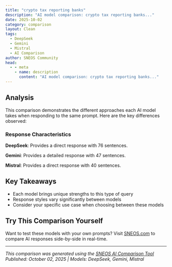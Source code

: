 ```yaml
---
title: "crypto tax reporting banks"
description: "AI model comparison: crypto tax reporting banks..."
date: 2025-10-02
category: comparison
layout: Clean
tags:
  - DeepSeek
  - Gemini
  - Mistral
  - AI Comparison
author: SNEOS Community
head:
  - - meta
    - name: description
      content: "AI model comparison: crypto tax reporting banks..."
---
```


<ChatComparison
  title="crypto tax reporting banks"
  prompt="crypto tax reporting banks"
  :responses='{
    "DeepSeek": "Of course. This is a very common point of confusion for people new to crypto taxes.\n\nLet\u0027s clarify the roles:\n\n**Banks** and **Crypto Exchanges** are two different types of financial institutions. Your bank does **not** automatically receive your crypto transaction details for tax reporting.\n\nHere\u2019s a breakdown of how it works, what is reported, and what your responsibilities are.\n\n---\n\n### 1. The Key Difference: Banks vs. Crypto Exchanges\n\n*   **Banks (e.g., Chase, Bank of America):**\n    *   **Role:** They deal with traditional fiat currency (USD, EUR, etc.).\n    *   **Tax Reporting:** They report certain activities to the IRS and to you on forms like:\n        *   **Form 1099-INT:** For interest earned on savings accounts.\n        *   **Form 1099-DIV:** For dividends from investments.\n        *   **Form 1099-B:** For stock sales (provided by your broker, not the bank itself).\n    *   **They do NOT** report your crypto purchases, sales, or trades.\n\n*   **Crypto Exchanges (e.g., Coinbase, Kraken, Binance.US):**\n    *   **Role:** They facilitate the buying, selling, and trading of cryptocurrencies.\n    *   **Tax Reporting:** The IRS now requires major exchanges to report certain activities, similar to how stock brokers do.\n        *   **Form 1099-MISC:** Was used in the past for certain earnings, but this is now rare for crypto.\n        *   **Form 1099-K:** Reports total payment volume from goods/services or certain types of transactions. The reporting threshold has been changing, causing confusion.\n        *   **The New Standard: Form 1099-B (Proceeds from Broker and Barter Exchange Transactions) and a new **Form 1099-DA** (Digital Asset)**. Starting with the 2025 tax year (filed in 2026), exchanges will be required to use this new form to report gross proceeds from digital asset sales and dispositions.\n\n---\n\n### 2. How the IRS Knows About Your Crypto Activity\n\nThe IRS finds out about your crypto in several ways:\n\n1.  **Direct Reporting from Exchanges:** As mentioned above, regulated US exchanges (like Coinbase, Gemini, Kraken) are legally required to report your transaction history to the IRS if you meet certain thresholds, especially for sales. They also send you a copy of the form (e.g., 1099-B).\n2.  **IRS John Doe Summonses:** The IRS has a history of issuing summonses to major exchanges to obtain user records for accounts with significant trading volume. They did this to Coinbase in 2016 and more recently to Kraken and Circle.\n3.  **The Question on Form 1040:** Since 2020, the front page of the U.S. individual tax return (Form 1040) has included the following question: *\u0022At any time during 2023, did you: (a) receive (as a reward, award, or payment for property or services); or (b) sell, exchange, or otherwise dispose of a digital asset (or a financial interest in a digital asset)?\u0022*\n    *   You are legally required to answer this question **Yes** or **No**. Lying on this form is perjury.\n\n---\n\n### 3. Your Tax Reporting Responsibility (This is the Critical Part)\n\n**Even if you don\u0027t receive a tax form from an exchange, you are still legally responsible for reporting all taxable crypto events.**\n\nThe form you receive (like a 1099-B from an exchange) only tells the IRS about the *proceeds* from your sales. It does **not** calculate your gain or loss.\n\n*   **You** are responsible for calculating your **cost basis** (what you originally paid for the crypto) and your **capital gain or loss**.\n*   This calculation must be reported on two forms:\n    1.  **Form 8949 (Sales and Other Dispositions of Capital Assets):** This is where you list every single taxable transaction (sale, trade, spend) with its date acquired, date sold, proceeds, cost basis, and gain/loss.\n    2.  **Schedule D (Capital Gains and Losses):** This is the summary form that totals the numbers from your Form 8949.\n\n**Example:** You buy 1 ETH for $2,000 and later sell it for $3,000 on an exchange. The exchange will report the $3,000 *proceeds* to the IRS on a 1099-B. You must report the *sale* and calculate the $1,000 *capital gain* on your Form 8949 and Schedule D.\n\n---\n\n### 4. The Bank\u0027s Role in Your Crypto Transactions\n\nYour bank\u0027s only involvement is as the on/off ramp for fiat currency. They will see:\n\n*   **Outgoing Wire/ACH Transfers:** When you send money *to* an exchange like Coinbase.\n*   **Incoming Deposits:** When you withdraw money *from* an exchange to your bank account.\n\nThe bank will report large cash deposits (over $10,000) on a **Currency Transaction Report (CTR)** to combat money laundering, but they have no way of knowing if that money came from crypto profits, a car sale, or a personal loan. They do not report it as \u0022crypto income.\u0022\n\n### Summary and Action Plan\n\n1.  **Your Bank is Not Your Crypto Tax Reporter.** They don\u0027t see your trades and don\u0027t report them to the IRS.\n2.  **Your Crypto Exchange is Your Starting Point.** Download a complete transaction history (CSV file) from every exchange and wallet you use.\n3.  **Use Crypto Tax Software.** Manually calculating gains/losses is nearly impossible. Use services like:\n    *   **Koinly**\n    *   **CoinTracker**\n    *   **TokenTax**\n    *   **CryptoTrader.Tax**\n    These platforms import your transaction history and automatically calculate your gains, losses, and income, then generate the necessary IRS forms (8949, etc.).\n4.  **Report Accurately on Your Tax Return.** Use the reports from the tax software to fill out your Form 8949 and Schedule D, and remember to answer \u0022Yes\u0022 to the digital asset question on Form 1040.\n\n**Disclaimer:** I am an AI assistant and not a tax professional. This information is for educational purposes only. You should consult with a qualified tax advisor or CPA experienced in cryptocurrency for advice tailored to your specific situation.",
    "Gemini": "Okay, let\u0027s break down how banks are involved in crypto tax reporting and what you need to know.\n\n**The Role of Banks in Crypto Tax Reporting**\n\nBanks don\u0027t directly report your crypto transactions to the IRS (in most cases, *yet*). However, they play a crucial role because they are the primary on-ramp and off-ramp between the traditional financial system and the crypto world.  Here\u0027s how:\n\n*   **Transaction Data:** Banks track your deposits and withdrawals. If you\u0027re buying crypto with funds from your bank account or selling crypto and depositing the proceeds into your bank account, the bank has a record of those transactions. While they don\u0027t know *what* you did with the money afterward (e.g., bought Bitcoin, Ethereum, etc.), they know the money moved.\n\n*   **Potential Scrutiny:** Large or unusual transfers to or from crypto exchanges can trigger scrutiny from the bank. Banks are required to comply with Know Your Customer (KYC) and Anti-Money Laundering (AML) regulations.  Suspicious activity reports (SARs) might be filed if a bank suspects illegal activity.  A large, sudden influx of cash from a crypto exchange might raise a flag.\n\n*   **Information Requests:** The IRS can (and does) request information from banks about their customers\u0027 accounts. If the IRS is investigating your crypto activity, they can subpoena your bank records to see the flow of funds.\n\n*   **Form 1099-MISC/1099-NEC (Potentially):** While not yet widely implemented, there\u0027s a potential future where banks could be required to report crypto transactions on Form 1099-MISC or 1099-NEC if they are deemed to be acting as payment processors.  This is more likely to apply to banks that directly facilitate crypto transactions (e.g., offering crypto services within their banking app).\n\n**Why This Matters for You**\n\n*   **Accurate Record Keeping is Essential:**  You are responsible for accurately reporting your crypto gains and losses on your tax return. The bank records can help you reconstruct your transaction history, especially if you\u0027ve lost or misplaced records from crypto exchanges.\n\n*   **Reconciling Bank Statements:** Compare your bank statements with your crypto exchange records.  Make sure you can account for all transfers to and from your crypto accounts.  Discrepancies can raise red flags with the IRS if they investigate.\n\n*   **Tax Compliance is Your Responsibility:** Don\u0027t assume your bank is handling your crypto taxes for you.  They are not. You need to track your cost basis, sales proceeds, and calculate your gains or losses.  Use crypto tax software or consult with a tax professional to ensure compliance.\n\n**What Banks *Don\u0027t* Do (Typically)**\n\n*   **Calculate Your Crypto Gains/Losses:** Banks don\u0027t know how much you bought your crypto for, what you traded it for, or what your cost basis is. They only see the dollar amounts moving in and out of your account.\n*   **Report Directly to the IRS (Currently, in most cases):** Banks are generally *not* directly reporting your crypto transactions to the IRS in the same way that brokers report stock sales on Form 1099-B.  The reporting landscape is evolving, so this could change in the future.\n*   **Provide Tax Advice:** Banks are not tax advisors. Don\u0027t rely on them for guidance on how to handle your crypto taxes.\n\n**Future Developments**\n\n*   **Increased Scrutiny and Regulation:** Expect increased scrutiny of crypto transactions by banks and regulators.  The regulatory landscape is constantly evolving.\n*   **Potential for Standardized Reporting:** There\u0027s a push for standardized reporting of crypto transactions, similar to how stock transactions are reported. This could eventually involve banks playing a more direct role in reporting.\n*   **CBDCs (Central Bank Digital Currencies):** If central banks issue digital currencies, it could significantly change the way crypto transactions are tracked and reported.\n\n**Recommendations**\n\n*   **Use Crypto Tax Software:** Software like CoinTracker, ZenLedger, TaxBit, or others can help you track your transactions, calculate your gains/losses, and generate the necessary tax forms.\n*   **Keep Detailed Records:** Maintain a meticulous record of all your crypto transactions, including dates, amounts, cost basis, and sales proceeds.\n*   **Consult a Tax Professional:** If you have complex crypto transactions or are unsure about your tax obligations, consult with a tax professional who specializes in crypto.\n*   **Stay Informed:** Keep up-to-date on the latest crypto tax regulations and guidance from the IRS.\n\n**In Summary**\n\nBanks are a key piece of the puzzle when it comes to crypto tax reporting, even though they don\u0027t directly report your crypto gains and losses (yet). They track the flow of funds, and the IRS can access this information. You are responsible for accurately reporting your crypto taxes, and bank records can help you with that. Stay organized, use appropriate tools, and seek professional advice when needed.\n",
    "Mistral": "Crypto tax reporting involves accurately documenting and reporting your cryptocurrency transactions to tax authorities. Banks play a crucial role in this process, especially as regulatory frameworks around the world become more stringent. Here are some key points to consider regarding crypto tax reporting and banks:\n\n### 1. **Bank Statements and Transaction Records**\n   - **Bank Statements**: Banks provide statements that can be used to verify transactions, including those involving cryptocurrencies. These statements are essential for accurate tax reporting.\n   - **Transaction Records**: Detailed records of transactions, including dates, amounts, and types of cryptocurrencies, are necessary for tax reporting. Banks can provide these records for fiat-to-crypto transactions.\n\n### 2. **Know Your Customer (KYC) and Anti-Money Laundering (AML) Compliance**\n   - **KYC/AML**: Banks are required to comply with KYC and AML regulations, which often involve reporting suspicious activities. This can include large or unusual cryptocurrency transactions.\n   - **Reporting Requirements**: Banks may be obligated to report certain transactions to regulatory authorities, which can impact your tax reporting obligations.\n\n### 3. **Tax Forms and Reporting**\n   - **Form 1099-B**: In the United States, banks and financial institutions may issue Form 1099-B to report proceeds from broker and barter exchange transactions, including cryptocurrency sales.\n   - **Form 8949**: This form is used to report capital gains and losses from the sale or exchange of capital assets, including cryptocurrencies.\n   - **Form 1040**: The standard U.S. individual income tax return, where you report your total income, including gains from cryptocurrency transactions.\n\n### 4. **International Considerations**\n   - **Foreign Account Tax Compliance Act (FATCA)**: U.S. citizens and residents must report foreign financial accounts, including those holding cryptocurrencies, if the total value exceeds certain thresholds.\n   - **Common Reporting Standard (CRS)**: An international standard for the automatic exchange of financial account information between governments. Banks in participating countries must report account information, including cryptocurrency holdings.\n\n### 5. **Cryptocurrency Exchanges and Banks**\n   - **Exchange Reporting**: Cryptocurrency exchanges often work with banks to facilitate fiat-to-crypto transactions. These exchanges may also provide tax reporting tools and forms.\n   - **Bank Integration**: Some banks offer integrated services with cryptocurrency exchanges, making it easier to track and report transactions.\n\n### 6. **Tax Software and Tools**\n   - **Tax Software**: Many tax preparation software programs now include features for reporting cryptocurrency transactions. These tools can integrate with bank statements and transaction records.\n   - **Crypto Tax Tools**: Specialized tools like CoinTracker, Koinly, and TaxBit can help you track and report your cryptocurrency transactions accurately.\n\n### 7. **Professional Advice**\n   - **Tax Advisors**: Consulting with a tax advisor or accountant who specializes in cryptocurrency can help ensure compliance with tax laws and regulations.\n   - **Legal Advice**: In complex cases, seeking legal advice may be necessary to navigate the regulatory landscape.\n\n### 8. **Regulatory Changes**\n   - **Stay Informed**: Cryptocurrency tax regulations are evolving rapidly. Stay informed about changes in tax laws and reporting requirements in your jurisdiction.\n   - **Compliance**: Ensure that you comply with all relevant tax laws to avoid penalties and legal issues.\n\n### Conclusion\nCrypto tax reporting involves a complex interplay between banks, cryptocurrency exchanges, and regulatory authorities. Accurate record-keeping, compliance with KYC/AML regulations, and the use of specialized tools and professional advice are essential for navigating this landscape effectively."
  }'
  published-date="10:41"
/>

## Analysis

This comparison demonstrates the different approaches each AI model takes when responding to the same prompt. Here are the key differences observed:

### Response Characteristics

**DeepSeek**: Provides a direct response with 76 sentences. 

**Gemini**: Provides a detailed response with 47 sentences. 

**Mistral**: Provides a direct response with 40 sentences. 

## Key Takeaways

- Each model brings unique strengths to this type of query
- Response styles vary significantly between models
- Consider your specific use case when choosing between these models

## Try This Comparison Yourself

Want to test these models with your own prompts? Visit [SNEOS.com](https://sneos.com) to compare AI responses side-by-side in real-time.

---

*This comparison was generated using the [SNEOS AI Comparison Tool](https://sneos.com)*
*Published: October 02, 2025 | Models: DeepSeek, Gemini, Mistral*
